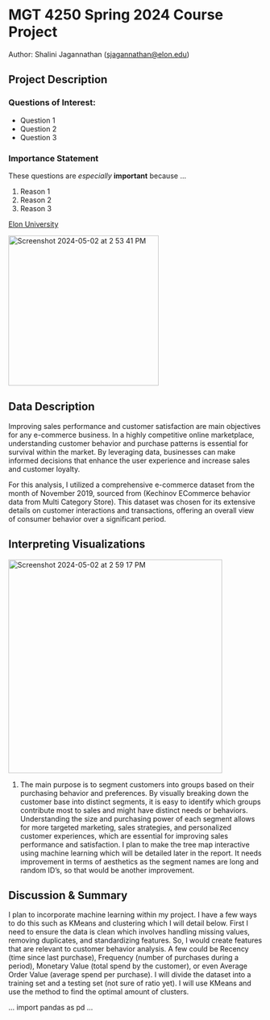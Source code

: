 # MGT 4250 Spring 2024 Course Project
Author: Shalini Jagannathan (sjagannathan@elon.edu)

## Project Description
### Questions of Interest:
- Question 1
- Question 2
- Question 3
### Importance Statement
These questions are *especially* **important** because ...
1. Reason 1
2. Reason 2
3. Reason 3

[Elon University](https://www.elon.edu)

<img width="298" alt="Screenshot 2024-05-02 at 2 53 41 PM" src="https://github.com/shalinijag/mgt4250spring2024/assets/167243104/5db55508-a59f-401e-a0c0-0c5b8bc17b74">

## Data Description
Improving sales performance and customer satisfaction are main objectives for any e-commerce business. In a highly competitive online marketplace, understanding customer behavior and purchase patterns is essential for survival within the market. By leveraging data, businesses can make informed decisions that enhance the user experience and increase sales and customer loyalty.

For this analysis, I utilized a comprehensive e-commerce dataset from the month of November 2019, sourced from (Kechinov ECommerce behavior data from Multi Category Store). This dataset was chosen for its extensive details on customer interactions and transactions, offering an overall view of consumer behavior over a significant period.

## Interpreting Visualizations

<img width="424" alt="Screenshot 2024-05-02 at 2 59 17 PM" src="https://github.com/shalinijag/mgt4250spring2024/assets/167243104/a7865b55-0442-49d0-afd4-f042ed76914a">

1. The main purpose is to segment customers into groups based on their purchasing behavior and preferences. By visually breaking down the customer base into distinct segments, it is easy to identify which groups contribute most to sales and might have distinct needs or behaviors. Understanding the size and purchasing power of each segment allows for more targeted marketing, sales strategies, and personalized customer experiences, which are essential for improving sales performance and satisfaction. I plan to make the tree map interactive using machine learning which will be detailed later in the report. It needs improvement in terms of aesthetics as the segment names are long and random ID’s, so that would be another improvement.

## Discussion & Summary
I plan to incorporate machine learning within my project. I have a few ways to do this such as KMeans and clustering which I will detail below. First I need to ensure the data is clean which involves handling missing values, removing duplicates, and standardizing features. So, I would create features that are relevant to customer behavior analysis. A few could be Recency (time since last purchase), Frequency (number of purchases during a period), Monetary Value (total spend by the customer), or even Average Order Value (average spend per purchase). I will divide the dataset into a training set and a testing set (not sure of ratio yet). I will use KMeans and use the method to find the optimal amount of clusters.


...
import pandas as pd
...
